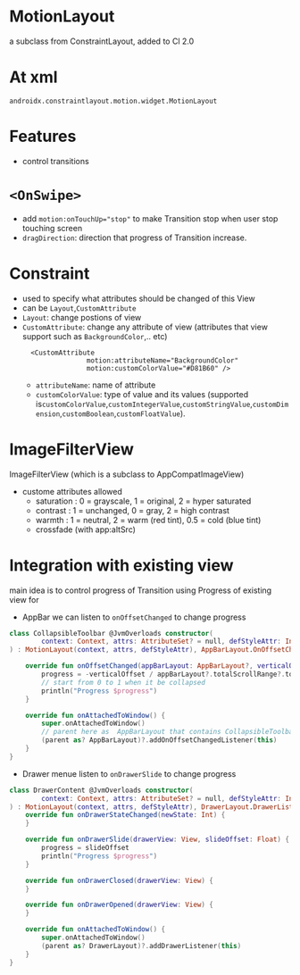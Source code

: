 # MotionLayout 
a subclass from ConstraintLayout, added to Cl 2.0 
# At xml 
`androidx.constraintlayout.motion.widget.MotionLayout`



# Features 
- control transitions 

# `<OnSwipe>`
- add `motion:onTouchUp="stop"` to make Transition stop when user stop touching screen 
- `dragDirection`: direction that progress of Transition increase. 

# Constraint 
- used to specify what attributes should be changed of this View 
- can be `Layout`,`CustomAttribute` 
- `Layout`: change postions of view 
- `CustomAttribute`: change any attribute of view (attributes that view support such as `BackgroundColor`,.. etc)
    ```
      <CustomAttribute
                    motion:attributeName="BackgroundColor"
                    motion:customColorValue="#D81B60" />
    ```
    - `attributeName`: name of attribute
    - `customColorValue`: type of value and its values (supported is`customColorValue`,`customIntegerValue`,`customStringValue`,`customDimension`,`customBoolean`,`customFloatValue`).


# ImageFilterView 
ImageFilterView (which is a subclass to AppCompatImageView) 
- custome attributes allowed
    - saturation : 0 = grayscale, 1 = original, 2 = hyper saturated
    - contrast : 1 = unchanged, 0 = gray, 2 = high contrast
    - warmth : 1 = neutral, 2 = warm (red tint), 0.5 = cold (blue tint)
    - crossfade (with app:altSrc)


# Integration with existing view 
main idea is to control progress of Transition using Progress of existing view for 
- AppBar we can listen to `onOffsetChanged` to change progress 
``` kotlin 
class CollapsibleToolbar @JvmOverloads constructor(
        context: Context, attrs: AttributeSet? = null, defStyleAttr: Int = 0
) : MotionLayout(context, attrs, defStyleAttr), AppBarLayout.OnOffsetChangedListener {

    override fun onOffsetChanged(appBarLayout: AppBarLayout?, verticalOffset: Int) {
        progress = -verticalOffset / appBarLayout?.totalScrollRange?.toFloat()!!
        // start from 0 to 1 when it be collapsed
        println("Progress $progress")
    }

    override fun onAttachedToWindow() {
        super.onAttachedToWindow()
        // parent here as  AppBarLayout that contains CollapsibleToolbar using `include`
        (parent as? AppBarLayout)?.addOnOffsetChangedListener(this)
    }
}
```
- Drawer menue listen to `onDrawerSlide` to change progress 
``` kotlin
class DrawerContent @JvmOverloads constructor(
        context: Context, attrs: AttributeSet? = null, defStyleAttr: Int = 0
) : MotionLayout(context, attrs, defStyleAttr), DrawerLayout.DrawerListener {
    override fun onDrawerStateChanged(newState: Int) {
    }

    override fun onDrawerSlide(drawerView: View, slideOffset: Float) {
        progress = slideOffset
        println("Progress $progress")
    }

    override fun onDrawerClosed(drawerView: View) {
    }

    override fun onDrawerOpened(drawerView: View) {
    }

    override fun onAttachedToWindow() {
        super.onAttachedToWindow()
        (parent as? DrawerLayout)?.addDrawerListener(this)
    }
}
```
